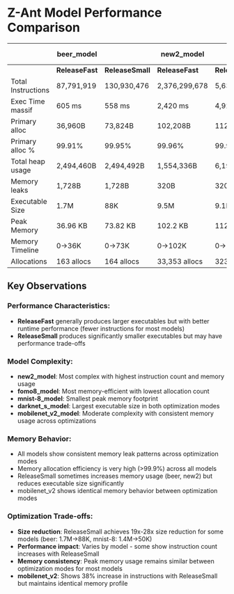 # Z-Ant Model Performance Comparison

| | beer_model | | new2_model | | darknet_s_model | | fomo8_model | | mnist-8_model | | mobilenet_v2_model | |
|---------------------|-------------|-------------|---------------|---------------|-----------------|-----------------|---------------|---------------|---------------|---------------|-------------------|-------------------|
| | **ReleaseFast** | **ReleaseSmall** | **ReleaseFast** | **ReleaseSmall** | **ReleaseFast** | **ReleaseSmall** | **ReleaseFast** | **ReleaseSmall** | **ReleaseFast** | **ReleaseSmall** | **ReleaseFast** | **ReleaseSmall** |
| Total Instructions | 87,791,919 | 130,930,476 | 2,376,299,678 | 5,638,188,336 | 72,170,395 | 106,000,990 | 5,801,221 | 5,724,155 | 15,218,762 | 14,401,577 | 75,913,090 | 105,265,510 |
| Exec Time massif | 605 ms | 558 ms | 2,420 ms | 4,920 ms | 697 ms | 608 ms | 434 ms | 428 ms | 402 ms | 427 ms | 648 ms | 552 ms |
| Primary alloc | 36,960B | 73,824B | 102,208B | 112,192B | 45,120B | 45,120B | 110,652B | 110,652B | 50,240B | 50,240B | 45,120B | 45,120B |
| Primary alloc % | 99.91% | 99.95% | 99.96% | 99.96% | 99.93% | 99.93% | 99.95% | 99.95% | 99.94% | 99.94% | 99.93% | 99.93% |
| Total heap usage | 2,494,460B | 2,494,492B | 1,554,336B | 6,199,296B | 650,352B | 650,416B | 286,025B | 286,025B | 113,744B | 113,744B | 592,080B | 592,080B |
| Memory leaks | 1,728B | 1,728B | 320B | 320B | 16B | 16B | 24B | 24B | 40B | 40B | 16B | 16B |
| Executable Size | 1.7M | 88K | 9.5M | 9.1M | 19M | 17M | 1.2M | 182K | 1.4M | 50K | 8.5M | 7.0M |
| Peak Memory | 36.96 KB | 73.82 KB | 102.2 KB | 112.2 KB | 45.12 KB | 45.12 KB | 110.7 KB | 110.7 KB | 50.24 KB | 50.24 KB | 45.12 KB | 45.12 KB |
| Memory Timeline | 0→36K | 0→73K | 0→102K | 0→112K | 0→45K | 0→45K | 0→110K | 0→110K | 0→50K | 0→50K | 0→45K | 0→45K |
| Allocations | 163 allocs | 164 allocs | 33,353 allocs | 323,660 allocs | 259 allocs | 267 allocs | 17 allocs | 17 allocs | 1,877 allocs | 1,877 allocs | 135 allocs | 135 allocs |

## Key Observations

### Performance Characteristics:
- **ReleaseFast** generally produces larger executables but with better runtime performance (fewer instructions for most models)
- **ReleaseSmall** produces significantly smaller executables but may have performance trade-offs

### Model Complexity:
- **new2_model**: Most complex with highest instruction count and memory usage
- **fomo8_model**: Most memory-efficient with lowest allocation count
- **mnist-8_model**: Smallest peak memory footprint
- **darknet_s_model**: Largest executable size in both optimization modes
- **mobilenet_v2_model**: Moderate complexity with consistent memory usage across optimizations

### Memory Behavior:
- All models show consistent memory leak patterns across optimization modes
- Memory allocation efficiency is very high (>99.9%) across all models
- ReleaseSmall sometimes increases memory usage (beer, new2) but reduces executable size significantly
- mobilenet_v2 shows identical memory behavior between optimization modes

### Optimization Trade-offs:
- **Size reduction**: ReleaseSmall achieves 19x-28x size reduction for some models (beer: 1.7M→88K, mnist-8: 1.4M→50K)
- **Performance impact**: Varies by model - some show instruction count increases with ReleaseSmall
- **Memory consistency**: Peak memory usage remains similar between optimization modes for most models
- **mobilenet_v2**: Shows 38% increase in instructions with ReleaseSmall but maintains identical memory profile